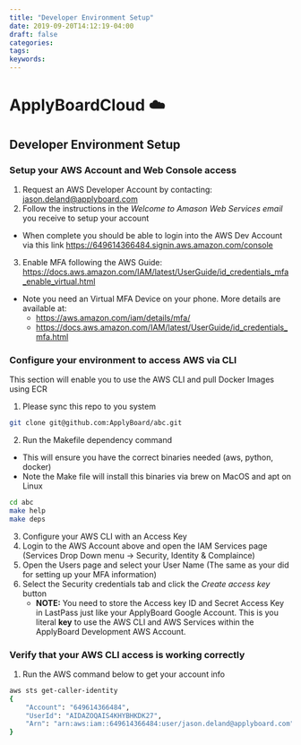```yaml
---
title: "Developer Environment Setup"
date: 2019-09-20T14:12:19-04:00
draft: false
categories:
tags:
keywords:
---
```

# ApplyBoardCloud ☁️

## Developer Environment Setup

### Setup your AWS Account and Web Console access
1. Request an AWS Developer Account by contacting: jason.deland@applyboard.com
2. Follow the instructions in the *Welcome to Amason Web Services email* you receive to setup your account
  - When complete you should be able to login into the AWS Dev Account via this link https://649614366484.signin.aws.amazon.com/console
3. Enable MFA following the AWS Guide: https://docs.aws.amazon.com/IAM/latest/UserGuide/id_credentials_mfa_enable_virtual.html
  - Note you need an Virtual MFA Device on your phone. More details are available at: 
    - https://aws.amazon.com/iam/details/mfa/
    - https://docs.aws.amazon.com/IAM/latest/UserGuide/id_credentials_mfa.html

### Configure your environment to access AWS via CLI
This section will enable you to use the AWS CLI and pull Docker Images using ECR
1. Please sync this repo to you system
  ```bash
  git clone git@github.com:ApplyBoard/abc.git
  ```
2. Run the Makefile dependency command
  - This will ensure you have the correct binaries needed (aws, python, docker)
  - Note the Make file will install this binaries via brew on MacOS and apt on Linux
  ```bash
  cd abc
  make help
  make deps
  ```
3. Configure your AWS CLI with an Access Key
4. Login to the AWS Account above and open the IAM Services page (Services Drop Down menu -> Security, Identity & Complaince)
5. Open the Users page and select your User Name (The same as your did for setting up your MFA information)
6. Select the Security credentials tab and click the *Create access key* button
    - **NOTE:** You need to store the Access key ID and Secret Access Key in LastPass just like your ApplyBoard Google Account. This is you literal **key** to use the AWS CLI and AWS Services within the ApplyBoard Development AWS Account.

### Verify that your AWS CLI access is working correctly
1. Run the AWS command below to get your account info
```bash
aws sts get-caller-identity
{
    "Account": "649614366484",
    "UserId": "AIDAZOQAIS4KHYBHKDK27",
    "Arn": "arn:aws:iam::649614366484:user/jason.deland@applyboard.com"                                   
}
```
